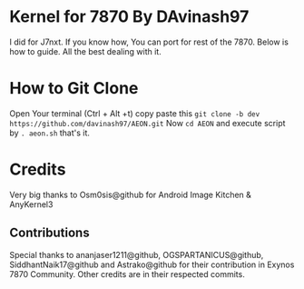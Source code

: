 # Kernel for 7870 By DAvinash97
I did for J7nxt. If you know how, You can port for rest of the 7870.
 Below is how to guide. All the best dealing with it.
# How to Git Clone
Open Your terminal (Ctrl + Alt +t) copy paste this
`git clone -b dev https://github.com/davinash97/AEON.git`
Now
`cd AEON`
and execute script by
`. aeon.sh`
that's it.
# Credits
Very big thanks to Osm0sis@github for Android Image Kitchen & AnyKernel3
## Contributions
Special thanks to ananjaser1211@github, OGSPARTANICUS@github, SiddhantNaik17@github and Astrako@github for their contribution in Exynos 7870 Community.
Other credits are in their respected commits.
